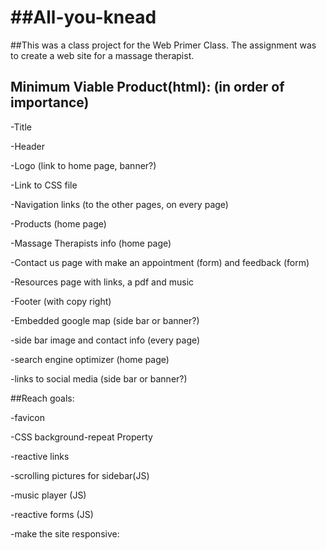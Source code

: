 ##All-you-knead
=============
##This was a class project for the Web Primer Class. The assignment was to create a web site for a massage therapist. 

## Minimum Viable Product(html): (in order of importance) 
-Title

-Header

-Logo (link to home page, banner?)

-Link to CSS file

-Navigation links (to the other pages, on every page)

-Products (home page)

-Massage Therapists info (home page) 

-Contact us page with make an appointment (form) and feedback (form)

-Resources page with links, a pdf and music

-Footer (with copy right)

-Embedded google map (side bar or banner?)

-side bar image and contact info (every page)

-search engine optimizer (home page)

-links to social media (side bar or banner?)

##Reach goals:

-favicon

-CSS background-repeat Property

-reactive links 

-scrolling pictures for sidebar(JS)

-music player (JS)

-reactive forms (JS)

-make the site responsive: 
